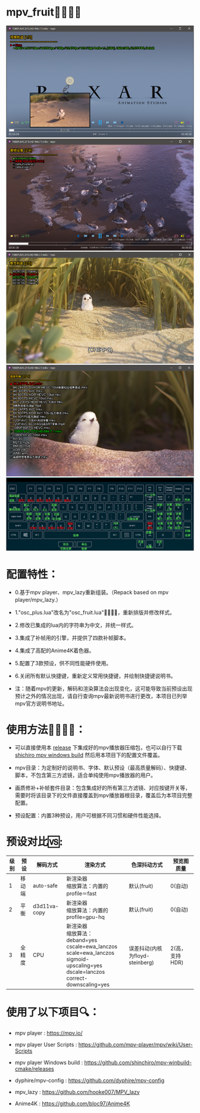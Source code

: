 # mpv_fruit🍉🍌🍓🍎

![](https://github.com/redomCL/mpv_fruit/blob/main/%E5%B1%95%E7%A4%BA/%E5%B1%95%E7%A4%BA1.png)
![](https://github.com/redomCL/mpv_fruit/blob/main/%E5%B1%95%E7%A4%BA/%E5%B1%95%E7%A4%BA2.png)
![](https://github.com/redomCL/mpv_fruit/blob/main/%E5%B1%95%E7%A4%BA/%E5%B1%95%E7%A4%BA3.png)
![](https://github.com/redomCL/mpv_fruit/blob/main/%E5%B1%95%E7%A4%BA/%E5%B1%95%E7%A4%BA4.png)
![](https://github.com/redomCL/mpv_fruit/blob/main/%E5%B1%95%E7%A4%BA/%E5%B1%95%E7%A4%BA5.png)

# 配置特性：

* 0.基于mpv player、mpv_lazy重新组装。（Repack based on mpv player/mpv_lazy.）

* 1."osc_plus.lua"改名为"osc_fruit.lua"🍉🍌🍓🍎，重新排版并修改样式。

* 2.修改已集成的lua内的字符串为中文，并统一样式。

* 3.集成了补帧用的引擎，并提供了四款补帧脚本。

* 4.集成了高配的Anime4K着色器。

* 5.配置了3款预设，供不同性能硬件使用。

* 6.关闭所有默认快捷键，重新定义常用快捷键，并绘制快捷键说明书。

* 注：随着mpv的更新，解码和渲染算法会出现变化，这可能导致当前预设出现预计之外的情况出现，请自行查询mpv最新说明书进行更改，本项目已列举mpv官方说明书地址。

# 使用方法🍉🍌🍓🍎：

* 可以直接使用本 [release](https://github.com/redomCL/mpv_fruit/releases) 下集成好的mpv播放器压缩包，也可以自行下载 [shichiro mpv windows build](https://github.com/shinchiro/mpv-winbuild-cmake/releases) 然后用本项目下的配置文件覆盖。

* mpv目录：为定制好的说明书、字体、默认预设（最高质量解码）、快捷键、脚本，不包含第三方滤镜，适合单纯使用mpv播放器的用户。
  
* 画质修补+补帧套件目录：包含集成好的所有第三方滤镜、对应按键开关等，需要时将该目录下的文件直接覆盖到mpv播放器根目录，覆盖后为本项目完整配置。

* 预设配置：内置3种预设，用户可根据不同习惯和硬件性能选择。

# 预设对比🆚:

|级别          |预设          |解码方式          |渲染方式                |色深抖动方式              |预览图质量        |
|------------- |--------------|-----------------|------------------------|-------------------------|-----------------|
|1|移动端|auto-safe|新渲染器<br>缩放算法：内置的profile＝fast|默认(fruit)|0(自动)|
|2|平  衡|d3d11va-copy|新渲染器<br>缩放算法：内置的 profile=gpu-hq|默认(fruit)|0(自动)|
|3|全精度|CPU|新渲染器<br>缩放算法：<br>deband=yes<br>cscale=ewa_lanczos<br>scale=ewa_lanczos<br>sigmoid-upscaling=yes<br>dscale=lanczos<br>correct-downscaling=yes|误差抖动(内核为floyd-steinberg)|2(高，支持HDR)|

# 使用了以下项目🔍：

* mpv player : https://mpv.io/

* mpv player User Scripts : https://github.com/mpv-player/mpv/wiki/User-Scripts

* mpv player Windows build : https://github.com/shinchiro/mpv-winbuild-cmake/releases

* dyphire/mpv-config : https://github.com/dyphire/mpv-config

* mpv_lazy : https://github.com/hooke007/MPV_lazy

* Anime4K : https://github.com/bloc97/Anime4K
